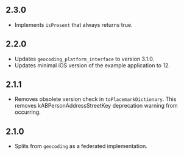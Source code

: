 ## 2.3.0

  * Implements `isPresent` that always returns true.

## 2.2.0

  * Updates `geocoding_platform_interface` to version 3.1.0.
  * Updates minimal iOS version of the example application to 12.

## 2.1.1

* Removes obsolete version check in `toPlacemarkDictionary`. This removes kABPersonAddressStreetKey deprecation warning from occurring.

## 2.1.0

* Splits from `geocoding` as a federated implementation.
